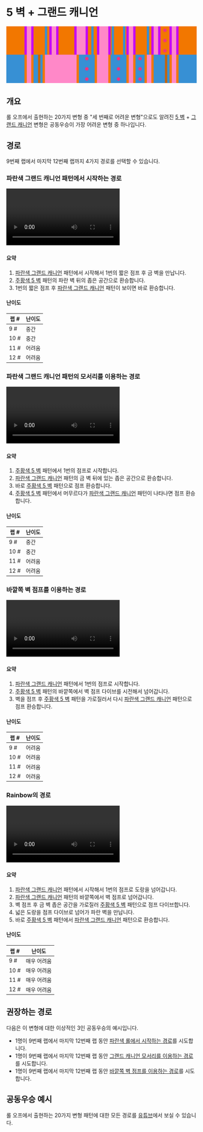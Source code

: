 # 5 벽 + 그랜드 캐니언

![5 Waller + Grand Canyon](../images/variations/5-waller-grand-canyon.jpg)

## 개요

롤 오프에서 출현하는 20가지 변형 중 "세 번째로 어려운 변형"으로도 알려진 [5 벽](../rolls/5-waller.md) + [그랜드 캐니언](../rolls/grand-canyon.md) 변형은 공동우승이 가장 어려운 변형 중 하나입니다.

## 경로

9번째 랩에서 마지막 12번째 랩까지 4가지 경로를 선택할 수 있습니다.

### 파란색 그랜드 캐니언 패턴에서 시작하는 경로

<video controls>
  <source src="../../images/variations/5-waller-grand-canyon-start-on-blue.mp4" type="video/mp4">
</video>

#### 요약

1. [파란색 그랜드 캐니언](../rolls/grand-canyon.md) 패턴에서 시작해서 1번의 짧은 점프 후 금 벽을 만납니다.
2. [주황색 5 벽](../rolls/5-waller.md) 패턴의 파란 벽 뒤의 좁은 공간으로 환승합니다.
3. 1번의 짧은 점프 후 [파란색 그랜드 캐니언](../rolls/grand-canyon.md) 패턴이 보이면 바로 환승합니다.

#### 난이도

| 랩 #  | 난이도      |
| ----- | ---------- |
| 9 #   | 중간        |
| 10 #  | 중간        |
| 11 #  | 어려움      |
| 12 #  | 어려움      |

### 파란색 그랜드 캐니언 패턴의 모서리를 이용하는 경로

<video controls>
  <source src="../../images/variations/5-waller-grand-canyon-gc-ledge.mp4" type="video/mp4">
</video>

#### 요약

1. [주황색 5 벽](../rolls/5-waller.md) 패턴에서 1번의 점프로 시작합니다.
2. [파란색 그랜드 캐니언](../rolls/grand-canyon.md) 패턴의 금 벽 뒤에 있는 좁은 공간으로 환승합니다.
3. 바로 [주황색 5 벽](../rolls/5-waller.md) 패턴으로 점프 환승합니다.
4. [주황색 5 벽](../rolls/5-waller.md) 패턴에서 머무르다가 [파란색 그랜드 캐니언](../rolls/grand-canyon.md) 패턴이 나타나면 점프 환승합니다.

#### 난이도

| 랩 #  | 난이도      |
| ----- | ---------- |
| 9 #   | 중간        |
| 10 #  | 중간        |
| 11 #  | 어려움      |
| 12 #  | 어려움      |

### 바깥쪽 벽 점프를 이용하는 경로

<video controls>
  <source src="../../images/variations/5-waller-grand-canyon-outer-wall-jump.mp4" type="video/mp4">
</video>

#### 요약

1. [파란색 그랜드 캐니언](../rolls/grand-canyon.md) 패턴에서 1번의 점프로 시작합니다.
2. [주황색 5 벽](../rolls/5-waller.md) 패턴의 바깥쪽에서 벽 점프 다이브를 시전해서 넘어갑니다.
3. 벽을 점프 후 [주황색 5 벽](../rolls/5-waller.md) 패턴을 가로질러서 다시 [파란색 그랜드 캐니언](../rolls/grand-canyon.md) 패턴으로 점프 환승합니다.

#### 난이도

| 랩 #  | 난이도      |
| ----- | ---------- |
| 9 #   | 어려움      |
| 10 #  | 어려움      |
| 11 #  | 어려움      |
| 12 #  | 어려움      |

### Rainbow의 경로

<video controls>
  <source src="../../images/variations/5-waller-grand-canyon-rainbow-path.mp4" type="video/mp4">
</video>

#### 요약

1. [파란색 그랜드 캐니언](../rolls/grand-canyon.md) 패턴에서 시작해서 1번의 점프로 도랑을 넘어갑니다.
2. [파란색 그랜드 캐니언](../rolls/grand-canyon.md) 패턴의 바깥쪽에서 벽 점프로 넘어갑니다.
3. 벽 점프 후 금 벽 좁은 공간을 가로질러 [주황색 5 벽](../rolls/5-waller.md) 패턴으로 점프 다이브합니다.
4. 넓은 도랑을 점프 다이브로 넘어가 파란 벽을 만납니다.
5. 바로 [주황색 5 벽](../rolls/5-waller.md) 패턴에서 [파란색 그랜드 캐니언](../rolls/grand-canyon.md) 패턴으로 환승합니다.

#### 난이도

| 랩 #  | 난이도      |
| ----- | ---------- |
| 9 #   | 매우 어려움  |
| 10 #  | 매우 어려움  |
| 11 #  | 매우 어려움  |
| 12 #  | 매우 어려움  |

## 권장하는 경로

다음은 이 변형에 대한 이상적인 3인 공동우승의 예시입니다.

* 1명이 9번째 랩에서 마지막 12번째 랩 동안 [파란색 롤에서 시작하는 경로](./5-waller-grand-canyon.md#파란색-롤에서-시작하는-경로)를 시도합니다.
* 1명이 9번째 랩에서 마지막 12번째 랩 동안 [그랜드 캐니언 모서리를 이용하는 경로](./5-waller-grand-canyon.md#그랜드-캐니언-모서리를-이용하는-경로)를 시도합니다.
* 1명이 9번째 랩에서 마지막 12번째 랩 동안 [바깥쪽 벽 점프를 이용하는 경로](./5-waller-grand-canyon.md#바깥쪽-벽-점프를-이용하는-경로)를 시도합니다.

## 공동우승 예시

롤 오프에서 출현하는 20가지 변형 패턴에 대한 모든 경로를 [유튜브](https://www.youtube.com/playlist?list=PLG_QNSp9ZgJLWYSNl4vY26VJCZeOQHO1F)에서 보실 수 있습니다.

